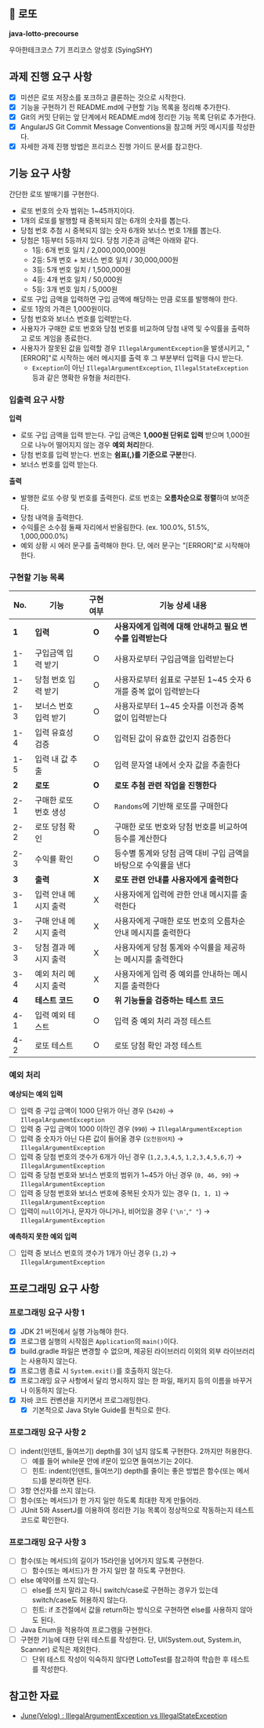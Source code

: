 ## :money_with_wings: 로또
**java-lotto-precourse**  

우아한테크코스 7기 프리코스 양성호 (SyingSHY)

## 과제 진행 요구 사항
- [X] 미션은 로또 저장소를 포크하고 클론하는 것으로 시작한다.
- [X] 기능을 구현하기 전 README.md에 구현할 기능 목록을 정리해 추가한다.
- [X] Git의 커밋 단위는 앞 단계에서 README.md에 정리한 기능 목록 단위로 추가한다.
- [X] AngularJS Git Commit Message Conventions을 참고해 커밋 메시지를 작성한다.
- [X] 자세한 과제 진행 방법은 프리코스 진행 가이드 문서를 참고한다.

## 기능 요구 사항
간단한 로또 발매기를 구현한다.
- 로또 번호의 숫자 범위는 1~45까지이다.
- 1개의 로또를 발행할 때 중복되지 않는 6개의 숫자를 뽑는다.
- 당첨 번호 추첨 시 중복되지 않는 숫자 6개와 보너스 번호 1개를 뽑는다.
- 당첨은 1등부터 5등까지 있다. 당첨 기준과 금액은 아래와 같다.
  - 1등: 6개 번호 일치 / 2,000,000,000원
  - 2등: 5개 번호 + 보너스 번호 일치 / 30,000,000원
  - 3등: 5개 번호 일치 / 1,500,000원
  - 4등: 4개 번호 일치 / 50,000원
  - 5등: 3개 번호 일치 / 5,000원
- 로또 구입 금액을 입력하면 구입 금액에 해당하는 만큼 로또를 발행해야 한다.
- 로또 1장의 가격은 1,000원이다.
- 당첨 번호와 보너스 번호를 입력받는다.
- 사용자가 구매한 로또 번호와 당첨 번호를 비교하여 당첨 내역 및 수익률을 출력하고 로또 게임을 종료한다.
- 사용자가 잘못된 값을 입력할 경우 `IllegalArgumentException`을 발생시키고, "[ERROR]"로 시작하는 에러 메시지를 출력 후 그 부분부터 입력을 다시 받는다.
  - `Exception`이 아닌 `IllegalArgumentException`, `IllegalStateException` 등과 같은 명확한 유형을 처리한다.

### 입출력 요구 사항
**입력**
- 로또 구입 금액을 입력 받는다. 구입 금액은 **1,000원 단위로 입력** 받으며 1,000원으로 나누어 떨어지지 않는 경우 **예외 처리**한다.
- 당첨 번호를 입력 받는다. 번호는 **쉼표(,)를 기준으로 구분**한다.
- 보너스 번호를 입력 받는다.

**출력**
- 발행한 로또 수량 및 번호를 출력한다. 로또 번호는 **오름차순으로 정렬**하여 보여준다.
- 당첨 내역을 출력한다.
- 수익률은 소수점 둘째 자리에서 반올림한다. (ex. 100.0%, 51.5%, 1,000,000.0%)
- 예외 상황 시 에러 문구를 출력해야 한다. 단, 에러 문구는 "[ERROR]"로 시작해야 한다.

### 구현할 기능 목록
| No.   | 기능           | 구현 여부 | 기능 상세 내용                               |
|-------|--------------|:-----:|----------------------------------------|
| **1** | **입력**       | **O** | **사용자에게 입력에 대해 안내하고 필요 변수를 입력받는다**     |
| 1-1   | 구입금액 입력 받기   |   O   | 사용자로부터 구입금액을 입력받는다                     |
| 1-2   | 당첨 번호 입력 받기  |   O   | 사용자로부터 쉼표로 구분된 1~45 숫자 6개를 중복 없이 입력받는다 |
| 1-3   | 보너스 번호 입력 받기 |   O   | 사용자로부터 1~45 숫자를 이전과 중복 없이 입력받는다        |
| 1-4   | 입력 유효성 검증    |   O   | 입력된 값이 유효한 값인지 검증한다                    |
| 1-5   | 입력 내 값 추출    |   O   | 입력 문자열 내에서 숫자 값을 추출한다                  |
| **2** | **로또**       | **O** | **로또 추첨 관련 작업을 진행한다**                  |
| 2-1   | 구매한 로또 번호 생성 |   O   | `Randoms`에 기반해 로또를 구매한다                |
| 2-2   | 로또 당첨 확인     |   O   | 구매한 로또 번호와 당첨 번호를 비교하여 등수를 계산한다        |
| 2-3   | 수익률 확인       |   O   | 등수별 통계와 당첨 금액 대비 구입 금액을 바탕으로 수익률을 낸다   |  
| **3** | **출력**       | **X** | **로또 관련 안내를 사용자에게 출력한다**               |
| 3-1   | 입력 안내 메시지 출력 |   X   | 사용자에게 입력에 관한 안내 메시지를 출력한다              |
| 3-2   | 구매 안내 메시지 출력 |   X   | 사용자에게 구매한 로또 번호의 오름차순 안내 메시지를 출력한다     |
| 3-3   | 당첨 결과 메시지 출력 |   X   | 사용자에게 당첨 통계와 수익률을 제공하는 메시지를 출력한다       |
| 3-4   | 예외 처리 메시지 출력 |   X   | 사용자에게 입력 중 예외를 안내하는 메시지를 출력한다          |
| **4** | **테스트 코드**   | **O** | **위 기능들을 검증하는 테스트 코드**                 |
| 4-1   | 입력 예외 테스트    |   O   | 입력 중 예외 처리 과정 테스트                      |
| 4-2   | 로또 테스트       |   O   | 로또 당첨 확인 과정 테스트                        |

### 예외 처리
**예상되는 예외 입력**
- [ ] 입력 중 구입 금액이 1000 단위가 아닌 경우 (`5420`) &rarr; `IllegalArgumentException`
- [ ] 입력 중 구입 금액이 1000 이하인 경우 (`990`) &rarr; `IllegalArgumentException`
- [ ] 입력 중 숫자가 아닌 다른 값이 들어올 경우 (`오천원어치`) &rarr; `IllegalArgumentException`
- [ ] 입력 중 당첨 번호의 갯수가 6개가 아닌 경우 (`1,2,3,4,5`, `1,2,3,4,5,6,7`) &rarr; `IllegalArgumentException`
- [ ] 입력 중 당첨 번호와 보너스 번호의 범위가 1~45가 아닌 경우 (`0, 46, 99`) &rarr; `IllegalArgumentException`
- [ ] 입력 중 당첨 번호와 보너스 번호에 중복된 숫자가 있는 경우 (`1, 1, 1`) &rarr; `IllegalArgumentException`
- [ ] 입력이 `null`이거나, 문자가 아니거나, 비어있을 경우 (`'\n'`,`" "`) &rarr; `IllegalArgumentException`

**예측하지 못한 예외 입력**
- [ ] 입력 중 보너스 번호의 갯수가 1개가 아닌 경우 (`1,2`) &rarr; `IllegalArgumentException`

## 프로그래밍 요구 사항
### 프로그래밍 요구 사항 1
- [X] JDK 21 버전에서 실행 가능해야 한다.
- [X] 프로그램 실행의 시작점은 `Application`의 `main()`이다.
- [X] build.gradle 파일은 변경할 수 없으며, 제공된 라이브러리 이외의 외부 라이브러리는 사용하지 않는다.
- [X] 프로그램 종료 시 `System.exit()`를 호출하지 않는다.
- [X] 프로그래밍 요구 사항에서 달리 명시하지 않는 한 파일, 패키지 등의 이름을 바꾸거나 이동하지 않는다.
- [X] 자바 코드 컨벤션을 지키면서 프로그래밍한다.
    - [X] 기본적으로 Java Style Guide를 원칙으로 한다.

### 프로그래밍 요구 사항 2
- [ ] indent(인덴트, 들여쓰기) depth를 3이 넘지 않도록 구현한다. 2까지만 허용한다.
    - [ ] 예를 들어 while문 안에 if문이 있으면 들여쓰기는 2이다.
    - [ ] 힌트: indent(인덴트, 들여쓰기) depth를 줄이는 좋은 방법은 함수(또는 메서드)를 분리하면 된다.
- [ ] 3항 연산자를 쓰지 않는다.
- [ ] 함수(또는 메서드)가 한 가지 일만 하도록 최대한 작게 만들어라.
- [ ] JUnit 5와 AssertJ를 이용하여 정리한 기능 목록이 정상적으로 작동하는지 테스트 코드로 확인한다.

### 프로그래밍 요구 사항 3
- [ ] 함수(또는 메서드)의 길이가 15라인을 넘어가지 않도록 구현한다.
  - [ ] 함수(또는 메서드)가 한 가지 일만 잘 하도록 구현한다.
- [ ] else 예약어를 쓰지 않는다.
  - [ ] else를 쓰지 말라고 하니 switch/case로 구현하는 경우가 있는데 switch/case도 허용하지 않는다.
  - [ ] 힌트: if 조건절에서 값을 return하는 방식으로 구현하면 else를 사용하지 않아도 된다.
- [ ] Java Enum을 적용하여 프로그램을 구현한다.
- [ ] 구현한 기능에 대한 단위 테스트를 작성한다. 단, UI(System.out, System.in, Scanner) 로직은 제외한다.
  - [ ] 단위 테스트 작성이 익숙하지 않다면 LottoTest를 참고하여 학습한 후 테스트를 작성한다.

## 참고한 자료
- [June(Velog) : IllegalArgumentException vs IllegalStateException](https://velog.io/@injoon2019/IllegalArgumentException-vs-IllegalStateException)